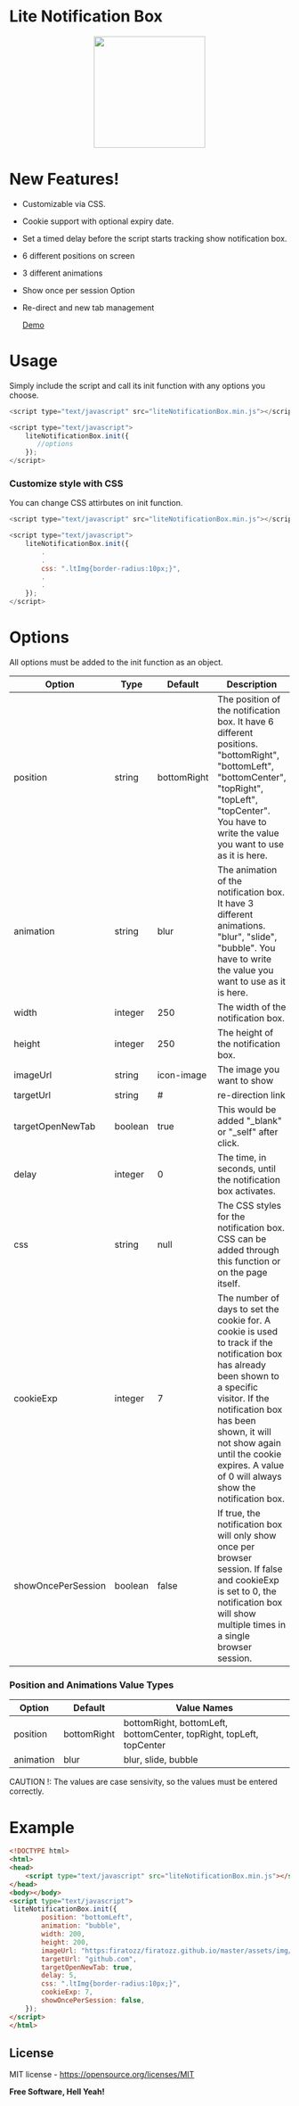 # Lite Notification Box
<p align="center">
  <img src="https://i.imgyukle.com/2019/08/26/o5j820.png" width="200px" height="200px">
</p>

# New Features!
 - Customizable via CSS.
 - Cookie support with optional expiry date.
 - Set a timed delay before the script starts tracking show notification box.
 - 6 different positions on screen
 - 3 different animations
 - Show once per session Option
 - Re-direct and new tab management

   <a href="https://firatozz.github.io/repo-pages/liteNotificationBox.html" target="_blank">Demo</a>
   
# Usage

Simply include the script and call its init function with any options you choose. 

```js
<script type="text/javascript" src="liteNotificationBox.min.js"></script>

<script type="text/javascript">
    liteNotificationBox.init({
       //options
    });
</script>
```

### Customize style with CSS
You can change CSS attirbutes on init function.
```js
<script type="text/javascript" src="liteNotificationBox.min.js"></script>

<script type="text/javascript">
    liteNotificationBox.init({
        .
        .
        css: ".ltImg{border-radius:10px;}",
        .
        .
    });
</script>
```

# Options

All options must be added to the init function as an object.

| Option | Type | Default | Description 
| ------ | ------ | ------ | ------ |
| position | string | bottomRight | The position of the notification box. It have 6 different positions. "bottomRight", "bottomLeft", "bottomCenter", "topRight", "topLeft", "topCenter". You have to write the value you want to use as it is here.
| animation | string | blur | The animation of the notification box. It have 3 different animations. "blur", "slide", "bubble". You have to write the value you want to use as it is here.
| width | integer | 250 | The width of the notification box.
| height | integer | 250 | The height of the notification box.
| imageUrl | string | icon-image | The image you want to show
| targetUrl | string | # | re-direction link
| targetOpenNewTab | boolean | true | This would be added "_blank" or "_self" after click.
| delay | integer | 0 | The time, in seconds, until the notification box activates.
| css | string | null | The CSS styles for the notification box. CSS can be added through this function or on the page itself.
| cookieExp | integer | 7 | The number of days to set the cookie for. A cookie is used to track if the notification box has already been shown to a specific visitor. If the notification box has been shown, it will not show again until the cookie expires. A value of 0 will always show the notification box.
| showOncePerSession | boolean | false | If true, the notification box will only show once per browser session. If false and cookieExp is set to 0, the notification box will show multiple times in a single browser session.

### Position and Animations Value Types

| Option | Default | Value Names |  
| ------ | ------ | ------ 
| position | bottomRight | bottomRight, bottomLeft, bottomCenter, topRight, topLeft, topCenter
| animation | blur | blur, slide, bubble

CAUTION !: The values are case sensivity, so the values must be entered correctly.



# Example
```html
<!DOCTYPE html>
<html>
<head>
    <script type="text/javascript" src="liteNotificationBox.min.js"></script>
</head>
<body></body>
<script type="text/javascript">
 liteNotificationBox.init({
        position: "bottomLeft",
        animation: "bubble",
        width: 200,
        height: 200,
        imageUrl: "https:firatozz/firatozz.github.io/master/assets/img/javascript.png",
        targetUrl: "github.com",
        targetOpenNewTab: true,
        delay: 5,
        css: ".ltImg{border-radius:10px;}",
        cookieExp: 7,
        showOncePerSession: false,
    });
</script>
</html>
```

License
----

MIT license - https://opensource.org/licenses/MIT

**Free Software, Hell Yeah!**
